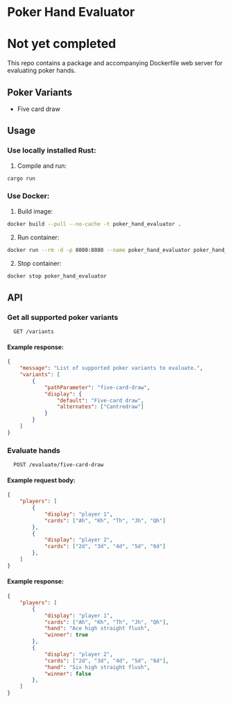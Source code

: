# Poker Hand Evaluator
# Not yet completed

This repo contains a package and accompanying Dockerfile web server for evaluating poker hands.

## Poker Variants
- Five card draw

## Usage
### Use locally installed Rust:
1. Compile and run:
```sh
cargo run
```

### Use Docker:
1. Build image:
```sh
docker build --pull --no-cache -t poker_hand_evaluator .
```

2. Run container:
```sh
docker run --rm -d -p 8080:8080 --name poker_hand_evaluator poker_hand_evaluator
```

2. Stop container:
```sh
docker stop poker_hand_evaluator
```

## API

### Get all supported poker variants
```http
  GET /variants
```

#### Example response:
```json
{
    "message": "List of supported poker variants to evaluate.",
    "variants": [
        {
            "pathParameter": "five-card-draw",
            "display": {
                "default": "Five-card draw",
                "alternates": ["Cantredraw"]
            }
        }
    ]
}
```

### Evaluate hands

```http
  POST /evaluate/five-card-draw
```

#### Example request body:
```json
{
    "players": [
        {
            "display": "player 1",
            "cards": ["Ah", "Kh", "Th", "Jh", "Qh"]
        },
        {
            "display": "player 2",
            "cards": ["2d", "3d", "4d", "5d", "6d"]
        },
    ]
}
```

#### Example response:
```json
{
    "players": [
        {
            "display": "player 1",
            "cards": ["Ah", "Kh", "Th", "Jh", "Qh"],
            "hand": "Ace high straight flush",
            "winner": true
        },
        {
            "display": "player 2",
            "cards": ["2d", "3d", "4d", "5d", "6d"],
            "hand": "Six high straight flush",
            "winner": false
        },
    ]
}
```
